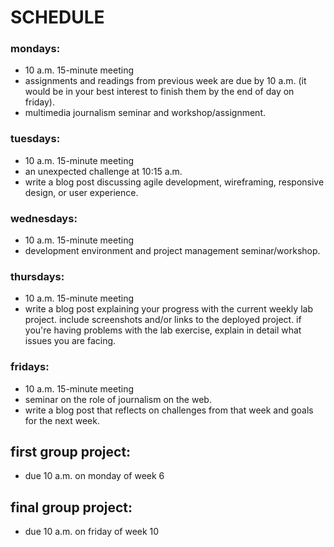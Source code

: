 # SCHEDULE

### mondays:
- 10 a.m. 15-minute meeting
- assignments and readings from previous week are due by 10 a.m. (it would be in your best interest to finish them by the end of day on friday).
- multimedia journalism seminar and workshop/assignment.


### tuesdays:
- 10 a.m. 15-minute meeting
- an unexpected challenge at 10:15 a.m.
- write a blog post discussing agile development, wireframing, responsive design, or user experience.


### wednesdays:
- 10 a.m. 15-minute meeting
- development environment and project management seminar/workshop.


### thursdays:
- 10 a.m. 15-minute meeting
- write a blog post explaining your progress with the current weekly lab project. include screenshots and/or links to the deployed project. if you're having problems with the lab exercise, explain in detail what issues you are facing.


### fridays:
- 10 a.m. 15-minute meeting
- seminar on the role of journalism on the web.
- write a blog post that reflects on challenges from that week and goals for the next week.



## first group project:
- due 10 a.m. on monday of week 6


## final group project:
- due 10 a.m. on friday of week 10
